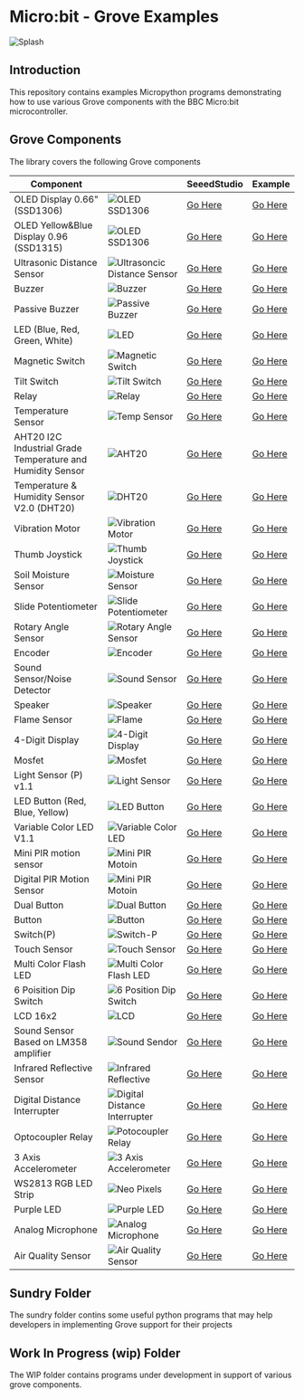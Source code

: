 # Micro:bit - Grove Examples

![Splash](splash.png)

## Introduction

This repository contains examples Micropython programs demonstrating how to use various Grove components with the BBC Micro:bit microcontroller.

## Grove Components

The library covers the following Grove components

| Component                                                  |                                                                       | SeeedStudio                                                                                                         | Example                                       |
| ---------------------------------------------------------- | --------------------------------------------------------------------- | ------------------------------------------------------------------------------------------------------------------- | --------------------------------------------- |
| OLED Display 0.66" (SSD1306)                               | ![OLED SSD1306](img/oled-ssd1306.png)                                 | [Go Here](https://www.seeedstudio.com/Grove-OLED-Display-0-66-SSD1306-v1-0-p-5096.html)                             | [Go Here](src/oled-ssd1306.py)                |
| OLED Yellow&Blue Display 0.96 (SSD1315)                    | ![OLED SSD1306](img/oled-ssd1315.png)                                 | [Go Here](https://www.seeedstudio.com/Grove-OLED-Yellow-Blue-Display-0-96-SSD1315-V1-0-p-5010.html)                 | [Go Here](src/oled-ssd1315.py)                | 
| Ultrasonic Distance Sensor                                 | ![Ultrasoncic Distance Sensor](img/ultrasonic-distance-sensor.png)    | [Go Here](https://www.seeedstudio.com/Grove-Ultrasonic-Distance-Sensor.html)                                        | [Go Here](src/ultrasonic-ranger.py)           |
| Buzzer                                                     | ![Buzzer](img/buzzer.png)                                             | [Go Here](https://www.seeedstudio.com/Grove-Buzzer.html)                                                            | [Go Here](src/buzzer.py)                      |
| Passive Buzzer                                             | ![Passive Buzzer](img/passive-buzzer.png)                             | [Go Here](https://www.seeedstudio.com/Grove-Passive-Buzzer-p-4525.html)                                             | [Go Here](src/buzzer.py)                      |
| LED (Blue, Red, Green, White)                              | ![LED](img/led.png)                                                   | [Go Here](https://www.seeedstudio.com/Grove-LED-Pack-p-4364.html)                                                   | [Go Here](src/led.py)                         |
| Magnetic Switch                                            | ![Magnetic Switch](img/magnetic-switch.png)                           | [Go Here](https://www.seeedstudio.com/Grove-Magnetic-Switch.html)                                                   | [Go Here](src/magnetic-switch.py)             |
| Tilt Switch                                                | ![Tilt Switch](img/tilt-switch.png)                                   | [Go Here](https://www.seeedstudio.com/Grove-Tilt-Switch.html)                                                       | [Go Here](src/tilt-switch.py)                 |
| Relay                                                      | ![Relay](img/relay.png)                                               | [Go Here](https://www.seeedstudio.com/Grove-Relay.html)                                                             | [Go Here](src/relay.py)                       |
| Temperature Sensor                                         | ![Temp Sensor](img/temp-sensor.png)                                   | [Go Here](https://www.seeedstudio.com/Grove-Temperature-Sensor.html)                                                | [Go Here](src/temp-sensor.py)                 |
| AHT20 I2C Industrial Grade Temperature and Humidity Sensor | ![AHT20](img/aht20.png)                                               | [Go Here](https://www.seeedstudio.com/Grove-AHT20-I2C-Industrial-grade-temperature-and-humidity-sensor-p-4497.html) | [Go Here](src/aht.py)                         |
| Temperature & Humidity Sensor V2.0 (DHT20)                 | ![DHT20](img/dht20-temperature-sensor.png)                            | [Go Here](https://www.seeedstudio.com/Grove-Temperature-Humidity-Sensor-V2-0-DHT20-p-4967.html)                     | [Go Here](src/dht20-temperature-sensor.py)    |
| Vibration Motor                                            | ![Vibration Motor](img/vibration-motor.png)                           | [Go Here](https://www.seeedstudio.com/Grove-Vibration-Motor.html)                                                   | [Go Here](src/vibration-motor.py)             |
| Thumb Joystick                                             | ![Thumb Joystick](img/thumb-joystick.png)                             | [Go Here](https://www.seeedstudio.com/Grove-Thumb-Joystick.html)                                                    | [Go Here](src/thumb-joystick.py)              |
| Soil Moisture Sensor                                       | ![Moisture Sensor](img/moisture-sensor.png)                           | [Go Here](https://www.seeedstudio.com/Grove-Moisture-Sensor.html)                                                   | [Go Here](src/moisture-sensor.py)             |
| Slide Potentiometer                                        | ![Slide Potentiometer](img/sliding-potentiometer.png)                 | [Go Here](https://www.seeedstudio.com/Grove-Slide-Potentiometer.html)                                               | [Go Here](src/sliding_potentiometer.py)       |
| Rotary Angle Sensor                                        | ![Rotary Angle Sensor](img/rotary-angle-sensor.png)                   | [Go Here](https://www.seeedstudio.com/Grove-Rotary-Angle-Sensor-P.html)                                             | [Go Here](src/rotary-angle-sensor.py)         |
| Encoder                                                    | ![Encoder](img/encoder.png)                                           | [Go Here](https://www.seeedstudio.com/Grove-Encoder.html)                                                           | [Go Here](src/encoder.py)                     |  
| Sound Sensor/Noise Detector                                | ![Sound Sensor](img/sound-sensor.png)                                 | [Go Here](https://www.seeedstudio.com/Grove-Loudness-Sensor.html)                                                   | [Go Here](src/sound-sensor.py)                |
| Speaker                                                    | ![Speaker](img/speaker.png)                                           | [Go Here](https://www.seeedstudio.com/Grove-Speaker-p-1445.html)                                                    | [Go Here](src/speaker.py)                     |
| Flame Sensor                                               | ![Flame](img/flame.png)                                               | [Go Here](https://www.seeedstudio.com/Grove-Flame-Sensor.html)                                                      | [Go Here](src/flame-sensor.py)                |
| 4-Digit Display                                            | ![4-Digit Display](img/4-digit-display.png)                           | [Go Here](https://www.seeedstudio.com/Grove-4-Digit-Display.html)                                                   | [Go Here](src/4-digit-display.py)             |
| Mosfet                                                     | ![Mosfet](img/mosfet.png)                                             | [Go Here](https://www.seeedstudio.com/Grove-MOSFET.html)                                                            | [Go Here](src/mosfet.py)                      |
| Light Sensor (P) v1.1                                      | ![Light Sensor](img/light-sensor.png)                                 | [Go Here](https://www.seeedstudio.com/Grove-Light-Sensor-P-v1-1.html)                                               | [Go Here](src/light-sensor.py)                |
| LED Button (Red, Blue, Yellow)                             | ![LED Button](img/led-button.png)                                     | [Go Here](https://www.seeedstudio.com/Grove-Red-LED-Button.html)                                                    | [Go Here](src/dual-button.py)                 |
| Variable Color LED V1.1                                    | ![Variable Color LED](img/variable-color-led.png)                     | [Go Here](https://www.seeedstudio.com/Grove-Variable-Color-LED-V1-1.html)                                           | [Go Here](src/variable-color-led.py)          |
| Mini PIR motion sensor                                     | ![Mini PIR Motoin](img/mini-pir-motion-sensor.png)                    | [Go Here](https://www.seeedstudio.com/Grove-mini-PIR-motion-sensor-p-2930.html)                                     | [Go Here](src/digital-pir-sensor.py)          |
| Digital PIR Motion Sensor                                  | ![Mini PIR Motoin](img/digital-pir-motion-sensor.png)                 | [Go Here](https://www.seeedstudio.com/Grove-Digital-PIR-Motion-Sensor-p-4524.html)                                  | [Go Here](src/digital-pir-sensor.py)          |
| Dual Button                                                | ![Dual Button](img/dual-button.png)                                   | [Go Here](https://www.seeedstudio.com/Grove-Dual-Button-p-4529.html)                                                | [Go Here](src/dual-button.py)                 |
| Button                                                     | ![Button](img/button.png)                                             | [Go Here](https://www.seeedstudio.com/buttons-c-928/Grove-Button.html)                                              | [Go Here](src/button.py)                      |
| Switch(P)                                                  | ![Switch-P](img/switch-p.png)                                         | [Go Here](https://www.seeedstudio.com/Grove-Switch-P.html)                                                          | [Go Here](src/switch-p.py)                    |
| Touch Sensor                                               | ![Touch Sensor](img/touch.png)                                        | [Go Here](https://www.seeedstudio.com/Grove-Touch-Sensor.html)                                                      | [Go Here](src/touch.py)                       |
| Multi Color Flash LED                                      | ![Multi Color Flash LED](img/multi-color-flash-led.png)               | [Go Here](https://www.seeedstudio.com/Grove-Multi-Color-Flash-LED-5mm.html)                                         | [Go Here](src/led.py)                         |
| 6 Poisition Dip Switch                                     | ![6 Position Dip Switch](img/6-position-dip-switch.png)               | [Go Here](https://www.seeedstudio.com/Grove-6-Position-DIP-Switch.html)                                             | [Go Here](src/6-position-dip-switch.py)       |
| LCD 16x2                                                   | ![LCD](img/lcd16x2.png)                                               | [Go Here](https://wiki.seeedstudio.com/Grove-16x2_LCD_Series/)                                                      | [Go Here](src/lcd16x2.py)                     | 
| Sound Sensor Based on LM358 amplifier                      | ![Sound Sendor](img/sound.png)                                        | [Go Here](https://www.seeedstudio.com/Grove-Sound-Sensor-Based-on-LM358-amplifier-Arduino-Compatible.html)          | [Go Here](src/sound-sensor.py)                |
| Infrared Reflective Sensor                                 | ![Infrared Reflective](img/infrared-reflective-sensor.png)            | [Go Here](https://wiki.seeedstudio.com/Grove-Infrared_Reflective_Sensor/)                                           | [Go Here](src/InfraredReflectiveSensor)       |
| Digital Distance Interrupter                               | ![Digital Distance Interrupter](img/digital-distance-interrupter.png) | [Go Here](https://wiki.seeedstudio.com/Grove-Digital_Distance_Interrupter_0.5_to_5cm-GP2Y0D805Z0F_P/)               | [Go Here](src/digital-distance-interrupter.py)|
| Optocoupler Relay                                          | ![Potocoupler Relay](img/optocoupler-relay.png)                       | [Go Here](https://wiki.seeedstudio.com/Grove-Optocoupler_Relay-M281/)                                               | [Go Here](src/optocoupler-relay.py)           |
| 3 Axis Accelerometer                                       | ![3 Axis Accelerometer](img/3-axis-accelerometer.png)                 | [Go Here](https://www.seeedstudio.com/Grove-3-Axis-Digital-Accelerometer-LIS3DHTR-p-4533.html)                      | [Go Here](src/3-axis-digital-accelerometer.py)|
| WS2813 RGB LED Strip                                       | ![Neo Pixels](img/neo-pixels.png)                                     | [Go Here](https://www.seeedstudio.com/Grove-WS2813-RGB-LED-Strip-Waterproof-30-LED-m-1m.html)                       | [Go Here](src/neo-pixels.py)                  |
| Purple LED                                                 | ![Purple LED](img/purple-led.png)                                     | [Go Here](https://www.seeedstudio.com/Grove-Purple-LED-3mm.html)                                                    | [Go Here](src/purple-led.py)                  |
| Analog Microphone                                          | ![Analog Microphone](img/analog-microphone.png)                       | [Go Here](https://www.seeedstudio.com/Grove-Analog-Microphone-p-4593.html)                                          | [Go Here](src/analog-microphone.py)           |
| Air Quality Sensor                                         | ![Air Quality Sensor](img/air-quality-sensor.png)                     | [Go Here](https://wiki.seeedstudio.com/Grove-Air_Quality_Sensor_v1.3/)                                              | [Go Here](src/air-quality-sensor.py)          |

## Sundry Folder

The sundry folder contins some useful python programs that may help developers in implementing Grove support for their projects

## Work In Progress (wip) Folder

The WIP folder contains programs under development in support of various grove components.
